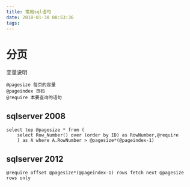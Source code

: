 ```yaml
---
title: 常用sql语句
date: 2018-01-30 08:53:36
tags:
---
```


# 分页
变量说明
```
@pagesize 每页的容量
@pageindex 页码
@require 本要查询的语句
```
## sqlserver 2008
```
select top @pagesize * from (
    select Row_Number() over (order by ID) as RowNumber,@require
    ) as A where A.RowNumber > @pagesize*(@pageindex-1)
```
## sqlserver 2012
```
@require offset @pagesize*(@pageindex-1) rows fetch next @pagesize rows only
```
